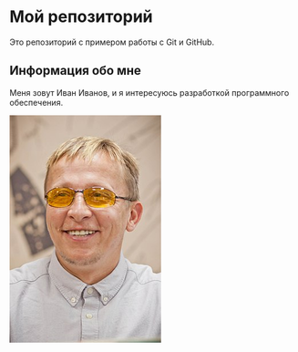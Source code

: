 # Мой репозиторий

Это репозиторий с примером работы с Git и GitHub.

## Информация обо мне

Меня зовут Иван Иванов, и я интересуюсь разработкой программного обеспечения.

![Мое фото](266px-Ivan_Okhlobystin_14.jpg)
